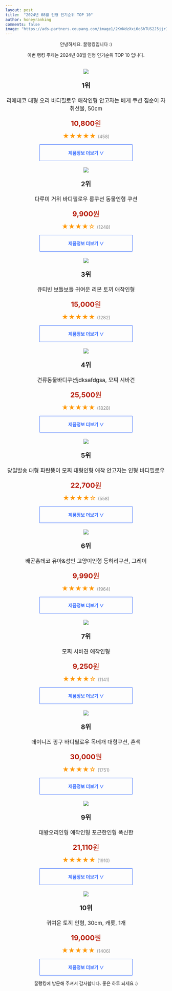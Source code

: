 ```yaml
---
layout: post
title:  "2024년 08월 인형 인기순위 TOP 10"
author: honeyranking
comments: false
image: "https://ads-partners.coupang.com/image1/2KmNdzXxi6oShTUS2J5jjr1rvlepu_hE1vseWh1S2ZISwT0eO3qHw5M4HUMJlRK_u1KjYyBiPQQQXXYzbvepHZIW_lNdJIn7PDCwi08PEtV0axqcYJKtQBawaBRfM4Oew_v_pUE3m09eSd94ngwKgxlxDT_OyyNRbgIDVCczM3uStvXn5uFDjUdy1j-vqWqmzVBiSFsq-d3oYtOCSQ6F5FmsvZX1tR_C8ZKOuYb0V-Nt89MLxYbpMI9g-JliyHZo73laQxW5TWhiwttOGmgh4X8T0V5PSiuow_TwovOBBhBX2UTRcRCTGMiq44b7WQ=="
---
```

<p style="text-align: center;">안녕하세요. 꿀랭킹입니다 :)</p>
<p style="text-align: center;">이번 랭킹 주제는 2024년 08월 인형 인기순위 TOP 10 입니다.</p><center><img src="https://ads-partners.coupang.com/image1/2KmNdzXxi6oShTUS2J5jjr1rvlepu_hE1vseWh1S2ZISwT0eO3qHw5M4HUMJlRK_u1KjYyBiPQQQXXYzbvepHZIW_lNdJIn7PDCwi08PEtV0axqcYJKtQBawaBRfM4Oew_v_pUE3m09eSd94ngwKgxlxDT_OyyNRbgIDVCczM3uStvXn5uFDjUdy1j-vqWqmzVBiSFsq-d3oYtOCSQ6F5FmsvZX1tR_C8ZKOuYb0V-Nt89MLxYbpMI9g-JliyHZo73laQxW5TWhiwttOGmgh4X8T0V5PSiuow_TwovOBBhBX2UTRcRCTGMiq44b7WQ==" style="margin-top:20px" /></center><p style="text-align: center; font-size: 20px"><b>1위</b></p><p style="text-align: center; font-size: 17px">리에데코 대형 오리 바디필로우 애착인형 안고자는 베게 쿠션 집순이 자취선물, 50cm</p><p style="text-align: center;"><span style="color: #b61800; font-size: 22px;"><b>10,800</b>원</span></p><p style="text-align: center;"><span style="color: #ff9600; font-size: 20px;">★★★★★ </span><span style="color: #878787;">(458)</span></p><center><a href="https://link.coupang.com/re/AFFSDP?lptag=AF3899140&subid=honeyrank&pageKey=8287734884&itemId=23899752525&vendorItemId=90967494181&traceid=V0-153-d39ae9939ab9ce96&clickBeacon=05eaf610-676f-11ef-877b-01b0fd00d8ac%7E3&requestid=20240831170000985119824920&token=31850C%7CMIXED"><div style="font-size: 14px; display: inline-block; padding: 15px 90px; color: #346aff; border-radius: 2px; border: 1px solid #346aff; cursor: pointer;"><b>제품정보 더보기 &or;</b></div></a></center><center><img src="https://ads-partners.coupang.com/image1/HBP0K8N_69PmjRJqHA61Rno478KdAUaGd_wUM75fgAjt7nFiMaGgZlVfWrdYGr1krB5JNB1c7guX17MWOGh0p5b_qC1Wa-N2IMxEhbmeHz5VeNZUeEuSgjl1gEiiVppb38OiXn8iL1hBVl8aqtiQB2859LD81nuFq_xJwsH4_CO7T4AFylb1syW5rm5hqatEEratULZVgI_zrGDXZtanUJflRoIp1FIq8msdBT2i5mgsXNZXNqK33QQhLn1XbfLRSuoSx9rTb3Y_pg-Z3HAqEo_l9cb-Joh3BnXSD3uiTGxt2DlkSXaqXWU=" style="margin-top:20px" /></center><p style="text-align: center; font-size: 20px"><b>2위</b></p><p style="text-align: center; font-size: 17px">다루미 거위 바디필로우 롱쿠션 동물인형 쿠션</p><p style="text-align: center;"><span style="color: #b61800; font-size: 22px;"><b>9,900</b>원</span></p><p style="text-align: center;"><span style="color: #ff9600; font-size: 20px;">★★★★☆ </span><span style="color: #878787;">(1248)</span></p><center><a href="https://link.coupang.com/re/AFFSDP?lptag=AF3899140&subid=honeyrank&pageKey=6843092069&itemId=16277991722&vendorItemId=83529861511&traceid=V0-153-9ff940393b13a300&requestid=20240831170000985119824920&token=31850C%7CMIXED"><div style="font-size: 14px; display: inline-block; padding: 15px 90px; color: #346aff; border-radius: 2px; border: 1px solid #346aff; cursor: pointer;"><b>제품정보 더보기 &or;</b></div></a></center><center><img src="https://ads-partners.coupang.com/image1/7szsWQ_SovZpxjMg7itxF80v3Ae9KfjQCUTMbgVsN7oRRYZyDxfkOjPXubJQMaO5v5g6estvBBdsS6iaEi02Gf8IFonExvaceNuahH8dqZ6Za3rMtJk9ibwFWRdAmaoRFW_xO9pmh1ipLyAAGm3Q7mxZtbvbLSvhXo28-CbDyj0R-7bZwFXPDBGSQjpqnMCG1vQ_dR8jTvfz9M6ueSrUD2uYuiBG-Fvy4PN7OKUv91GdgqrXFfzz63Jhoff9xB200uVBVxMzBFKKnQmzn4nzep_wdCcMhW6f-vGadWRoQJiCsIyEi-s1R3Q=" style="margin-top:20px" /></center><p style="text-align: center; font-size: 20px"><b>3위</b></p><p style="text-align: center; font-size: 17px">큐티빈 보들보들 귀여운 리본 토끼 애착인형</p><p style="text-align: center;"><span style="color: #b61800; font-size: 22px;"><b>15,000</b>원</span></p><p style="text-align: center;"><span style="color: #ff9600; font-size: 20px;">★★★★★ </span><span style="color: #878787;">(1282)</span></p><center><a href="https://link.coupang.com/re/AFFSDP?lptag=AF3899140&subid=honeyrank&pageKey=6785369484&itemId=15970446748&vendorItemId=83214063318&traceid=V0-153-b5d30153a3f5e165&requestid=20240831170000985119824920&token=31850C%7CMIXED"><div style="font-size: 14px; display: inline-block; padding: 15px 90px; color: #346aff; border-radius: 2px; border: 1px solid #346aff; cursor: pointer;"><b>제품정보 더보기 &or;</b></div></a></center><center><img src="https://ads-partners.coupang.com/image1/r0kH36S19s7JfyOsr0pJO-AbZrWua0-aMrCQIcqmo8Mh3eqXhN1UEFWwfaron3VJRpkN4E0tzaATbYcjuQtx8Q_Uw5e_SBrVvuCjhPMUhhYv1GHjKfzE86APcdtaPsBPaAQxjxe7b3qdcEeadXvm93DSFwNSs9CBfzvCiiYDlEhqgptDKHXOWK3YPoBqxoHBK1-drg7oPlMhGprrk9maq2lOWn6iaqRwL3r65OVPGOq95nrVY_-jSjMEPpOYCrpw5L2Hym_1EJy-msGxwcJu5Zx3rP-eDTYpPdLAxFfMhoHIojHtQ_R6ps4Zy-68a4gx" style="margin-top:20px" /></center><p style="text-align: center; font-size: 20px"><b>4위</b></p><p style="text-align: center; font-size: 17px">견류동물바디쿠션jdksafdgsa, 모찌 시바견</p><p style="text-align: center;"><span style="color: #b61800; font-size: 22px;"><b>25,500</b>원</span></p><p style="text-align: center;"><span style="color: #ff9600; font-size: 20px;">★★★★★ </span><span style="color: #878787;">(1828)</span></p><center><a href="https://link.coupang.com/re/AFFSDP?lptag=AF3899140&subid=honeyrank&pageKey=7294557564&itemId=18651815202&vendorItemId=85786656959&traceid=V0-153-35571f8cf7c57acb&clickBeacon=05eaf610-676f-11ef-98bd-4f4a893cfe13%7E3&requestid=20240831170000985119824920&token=31850C%7CMIXED"><div style="font-size: 14px; display: inline-block; padding: 15px 90px; color: #346aff; border-radius: 2px; border: 1px solid #346aff; cursor: pointer;"><b>제품정보 더보기 &or;</b></div></a></center><center><img src="https://ads-partners.coupang.com/image1/RuHYSYhTyZvPz-PQRpff6HPzc5o8onNYpKoYY7hARWysP239sEcjG9pP-tz-HhIAa7l0pqcQtFzJ7iB1PTByPu606NC_-fFyUfDIhkxkIT_24JEmcpAOgouEko7Rc7DNy9swXiuv1vqXJGKrkx2PJI7KHN3quRiFm_MGZft5j-OLgk3spPKg5sJ6D9bInn6c-O4tXvTILcFCCMddIle7xG48L46YHy2haCyoN897gjzAwZSgyi2xJMXd7V-izfrYvIeTbPIAYjYiEKbfMFt8G7VHYC1KpLvGZuY7AmLFHiFzpxlaUqzvqEA=" style="margin-top:20px" /></center><p style="text-align: center; font-size: 20px"><b>5위</b></p><p style="text-align: center; font-size: 17px">당일발송 대형 파란뚱이 모찌 대형인형 애착 안고자는 인형 바디필로우</p><p style="text-align: center;"><span style="color: #b61800; font-size: 22px;"><b>22,700</b>원</span></p><p style="text-align: center;"><span style="color: #ff9600; font-size: 20px;">★★★★☆ </span><span style="color: #878787;">(558)</span></p><center><a href="https://link.coupang.com/re/AFFSDP?lptag=AF3899140&subid=honeyrank&pageKey=5710206660&itemId=9518423560&vendorItemId=87007102355&traceid=V0-153-eefc7bdbbeeffe96&requestid=20240831170000985119824920&token=31850C%7CMIXED"><div style="font-size: 14px; display: inline-block; padding: 15px 90px; color: #346aff; border-radius: 2px; border: 1px solid #346aff; cursor: pointer;"><b>제품정보 더보기 &or;</b></div></a></center><center><img src="https://ads-partners.coupang.com/image1/mGAAZnTHwNqc--VjmHqlBYwKJmzZQ3jQ7H4L65MbMFftYRdSVVuYFYo-EBk5sLCtM_D9DjQNYEFCrmrCHyP3vhjxeyNAWVwbqBkgRECAwMbLep0joX0jZgK02C4LoVPuYxm_gRBzIcrsRPWa3aoceEYEVffyBKL735rfcS1azpayjqB-6jhZ56yMHS3yn_OJK-kwwQCRBf9KC-4wrKo2hKBaBqIg3miqj2xjB8YOdpCh4nJHVVCn8Riy-M96HVJ7U5k88Kdionre_afZNDFgKHLic1jnBPv-TgMyXisA4qNG" style="margin-top:20px" /></center><p style="text-align: center; font-size: 20px"><b>6위</b></p><p style="text-align: center; font-size: 17px">배곧홈데코 유아&성인 고양이인형 등허리쿠션, 그레이</p><p style="text-align: center;"><span style="color: #b61800; font-size: 22px;"><b>9,990</b>원</span></p><p style="text-align: center;"><span style="color: #ff9600; font-size: 20px;">★★★★★ </span><span style="color: #878787;">(1964)</span></p><center><a href="https://link.coupang.com/re/AFFSDP?lptag=AF3899140&subid=honeyrank&pageKey=6921861458&itemId=16718483157&vendorItemId=83900696643&traceid=V0-153-ccc72b562560a306&clickBeacon=05eaf610-676f-11ef-9417-f63dc8fbcce9%7E3&requestid=20240831170000985119824920&token=31850C%7CMIXED"><div style="font-size: 14px; display: inline-block; padding: 15px 90px; color: #346aff; border-radius: 2px; border: 1px solid #346aff; cursor: pointer;"><b>제품정보 더보기 &or;</b></div></a></center><center><img src="https://ads-partners.coupang.com/image1/E1k-uJnJcH6xYgqoEwE41nhdUbc9clPulddyeU8nKu4ST0jzN5w_J8yq2DAfbn2ECz-uzbeWB1tXB7xSAtAoJ89tQcCH0RnAL66YAuO15zvEbd8LZ44wMXhMs1P__40nwb39EwxW-QzCxftw2m6PEvTNJx7gtqAGen98rqY9Z_2v7FSmAuVJJfuqaYYb8Jtt8ictrhAeMpebbslRNNxGHGjiivsa32zKo_ZUo-0zcSuH8Du-2zjnyytuXVUgRpwyg7xfEvwvn9B5pEpc8s6GvzbpLpAdJU0l01A=" style="margin-top:20px" /></center><p style="text-align: center; font-size: 20px"><b>7위</b></p><p style="text-align: center; font-size: 17px">모찌 시바견 애착인형</p><p style="text-align: center;"><span style="color: #b61800; font-size: 22px;"><b>9,250</b>원</span></p><p style="text-align: center;"><span style="color: #ff9600; font-size: 20px;">★★★★☆ </span><span style="color: #878787;">(1141)</span></p><center><a href="https://link.coupang.com/re/AFFSDP?lptag=AF3899140&subid=honeyrank&pageKey=1713570617&itemId=2916190232&vendorItemId=70864041283&traceid=V0-153-2623f11806334a14&requestid=20240831170000985119824920&token=31850C%7CMIXED"><div style="font-size: 14px; display: inline-block; padding: 15px 90px; color: #346aff; border-radius: 2px; border: 1px solid #346aff; cursor: pointer;"><b>제품정보 더보기 &or;</b></div></a></center><center><img src="https://ads-partners.coupang.com/image1/wwa49b4DbtBxpuDaw5UO4MpHpWiyKEvUGoYvQo3fok45GjquhDtUgGpmBLVq0ugbCAOsbDCAjfquphGvOaX6Xy7oVMlFxx-iTyZJ-yiDLdgEKqjwjBx2DFtoY7wBreBhA-ItpS9RR3Koi4ZOlAhLSnFIORXDrcEcHexx3YW1r6K1lTqPqLgBpsdzilGD6vqakGgPedaRGBeuho1W35q5gtUugLt1-2jHcLY3fvcyaLKI8Hch6Ma7w_B2xQpAE-Sq6Jlfj3rjfoM5JoZ8YB0CGWCvYSNOLEsJz1hfUcdchoCRG3vs3yNiOvESMJCAg7cq" style="margin-top:20px" /></center><p style="text-align: center; font-size: 20px"><b>8위</b></p><p style="text-align: center; font-size: 17px">데이니즈 핑구 바디필로우 목베개 대형쿠션, 혼색</p><p style="text-align: center;"><span style="color: #b61800; font-size: 22px;"><b>30,000</b>원</span></p><p style="text-align: center;"><span style="color: #ff9600; font-size: 20px;">★★★★☆ </span><span style="color: #878787;">(1751)</span></p><center><a href="https://link.coupang.com/re/AFFSDP?lptag=AF3899140&subid=honeyrank&pageKey=6936551448&itemId=16805587930&vendorItemId=83985984779&traceid=V0-153-6075e1b3a29ef899&clickBeacon=05eaf610-676f-11ef-9389-b12d5f00571d%7E3&requestid=20240831170000985119824920&token=31850C%7CMIXED"><div style="font-size: 14px; display: inline-block; padding: 15px 90px; color: #346aff; border-radius: 2px; border: 1px solid #346aff; cursor: pointer;"><b>제품정보 더보기 &or;</b></div></a></center><center><img src="https://ads-partners.coupang.com/image1/XyXzOTWhyarZoCSdXw4mMKgYgsqn-1UDzqQdYdP8GDd8rVeiHwB9yk6sS9-fixG73SVfxqtbtq7tJOqqP11ErudZMr0kBK0azZ1E-vt6xrsKMURNjm89AMo8iAaAyYHEJr90c6XqaGxcuWbRydJArAX8e2KjqUdcNr3qdXUXEQof4x6Eqwcx12Atbr4_2XYaMyV9pBATSy5_Sy4_iW0_8wdQxH1UCfP21fHU_j_84JCyhpwOitp-ckaAMH_JfCXeOfPD0uI2UiBmTIZ4M600Gizni9PFA3wOYHupHsHKy_Pa4wnkM-fEqBgp" style="margin-top:20px" /></center><p style="text-align: center; font-size: 20px"><b>9위</b></p><p style="text-align: center; font-size: 17px">대왕오리인형 애착인형 포근한인형 폭신한</p><p style="text-align: center;"><span style="color: #b61800; font-size: 22px;"><b>21,110</b>원</span></p><p style="text-align: center;"><span style="color: #ff9600; font-size: 20px;">★★★★★ </span><span style="color: #878787;">(1910)</span></p><center><a href="https://link.coupang.com/re/AFFSDP?lptag=AF3899140&subid=honeyrank&pageKey=8051520885&itemId=22583422426&vendorItemId=90830129126&traceid=V0-153-a4f84876bb0a826e&requestid=20240831170000985119824920&token=31850C%7CMIXED"><div style="font-size: 14px; display: inline-block; padding: 15px 90px; color: #346aff; border-radius: 2px; border: 1px solid #346aff; cursor: pointer;"><b>제품정보 더보기 &or;</b></div></a></center><center><img src="https://ads-partners.coupang.com/image1/umX-372PcICIgh2MusP9Xv88jMRgkhVozXZJw1bDLxh2T5FPZClbjEFTATVJZAW6mnYjSI2tuI3LNtJYYvkmIcNLd92yexoR7ciIj0MtLMEA2DXKtlgYSJ2m_AJrtQeJA4EufGjVb0dbpf45Rts9Pk0hyqlVxVIF4wPa3P2fCUofe4gvHkZZaZv4YghOYjjKLhSvh3jY3tO3NC9a7cLkfvHn0ohQYChSJ4oZkcxgb4ffHow-P28ZdbvaYyWbRTOOW4IEGJg49IA6TCYQwALp0xZLA242WQvvS7rkCANA" style="margin-top:20px" /></center><p style="text-align: center; font-size: 20px"><b>10위</b></p><p style="text-align: center; font-size: 17px">귀여운 토끼 인형, 30cm, 캐롯, 1개</p><p style="text-align: center;"><span style="color: #b61800; font-size: 22px;"><b>19,000</b>원</span></p><p style="text-align: center;"><span style="color: #ff9600; font-size: 20px;">★★★★★ </span><span style="color: #878787;">(1406)</span></p><center><a href="https://link.coupang.com/re/AFFSDP?lptag=AF3899140&subid=honeyrank&pageKey=7612600699&itemId=20165125090&vendorItemId=87878834638&traceid=V0-153-1020a9dc35067b67&clickBeacon=05eb1d20-676f-11ef-9747-d4aa845f8658%7E3&requestid=20240831170000985119824920&token=31850C%7CMIXED"><div style="font-size: 14px; display: inline-block; padding: 15px 90px; color: #346aff; border-radius: 2px; border: 1px solid #346aff; cursor: pointer;"><b>제품정보 더보기 &or;</b></div></a></center><p style="text-align: center;">꿀랭킹에 방문해 주셔서 감사합니다. 좋은 하루 되세요 :)</p>